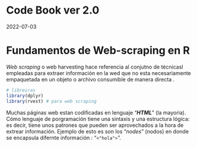 Code Book ver 2.0
================
2022-07-03

# Fundamentos de Web-scraping en R

*Web scraping* o web harvesting hace referencia al conjutno de técnicasl
empleadas para extraer información en la wed que no esta necesariamente
empaquetada en un objeto o archivo consumible de manera directa .

``` r
# libreiras
library(dplyr)
library(rvest) # para web scraping
```

Muchas páginas web estan codificadas en lenguaje “***HTML***” (la
mayoria). Cómo lenguaje de porgramación tiene una sintaxis y una
estructura lógica: es decir, tiene unos patrones que pueden ser
aprovechados a la hora de extrear información. Ejemplo de esto es son
los “*nodes*” (nodos) en donde se encapsula difernte información :
“`<"hola">`”.
